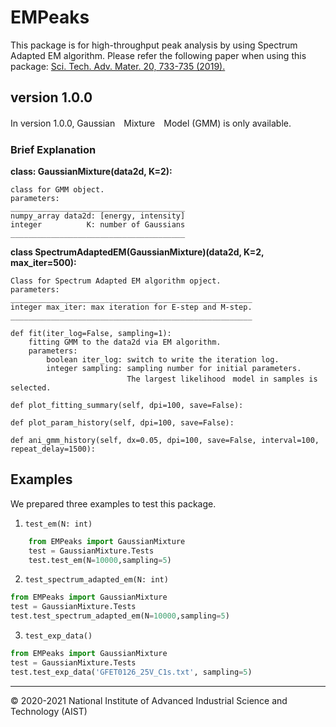 EMPeaks
========================

This package is for high-throughput peak analysis by using Spectrum Adapted EM algorithm.
Please refer the following paper when using this package:
[Sci. Tech. Adv. Mater. 20, 733-735 (2019).](https://www.tandfonline.com/doi/full/10.1080/14686996.2019.1620123)

## version 1.0.0
In version 1.0.0, Gaussian　Mixture　Model (GMM) is only available.

### Brief Explanation
**class: GaussianMixture(data2d, K=2):**

    class for GMM object.
    parameters:
    _______________________________________
    numpy_array data2d: [energy, intensity]
    integer          K: number of Gaussians
    _______________________________________

**class SpectrumAdaptedEM(GaussianMixture)(data2d, K=2, max_iter=500):**
    
    Class for Spectrum Adapted EM algorithm opject.
    parameters:
    ______________________________________________________
    integer max_iter: max iteration for E-step and M-step.
    ______________________________________________________

    def fit(iter_log=False, sampling=1):
        fitting GMM to the data2d via EM algorithm.
        parameters:
            boolean iter_log: switch to write the iteration log.
            integer sampling: sampling number for initial parameters. 
                              The largest likelihood　model in samples is selected.

    def plot_fitting_summary(self, dpi=100, save=False):
    
    def plot_param_history(self, dpi=100, save=False):
        
    def ani_gmm_history(self, dx=0.05, dpi=100, save=False, interval=100, repeat_delay=1500):

## Examples
We prepared three examples to test this package.
1. `test_em(N: int)`
```python 
    from EMPeaks import GaussianMixture
    test = GaussianMixture.Tests
    test.test_em(N=10000,sampling=5)
```
2. `test_spectrum_adapted_em(N: int)`
```python
from EMPeaks import GaussianMixture
test = GaussianMixture.Tests
test.test_spectrum_adapted_em(N=10000,sampling=5)
```
3. `test_exp_data()`
```python
from EMPeaks import GaussianMixture
test = GaussianMixture.Tests
test.test_exp_data('GFET0126_25V_C1s.txt', sampling=5)
```
---------------
&copy; 2020-2021 National Institute of Advanced Industrial Science and Technology (AIST)